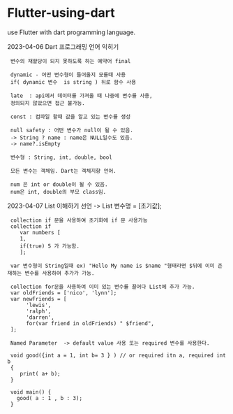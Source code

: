 # Flutter-using-dart
use Flutter with dart programming language.

2023-04-06 Dart 프로그래밍 언어 익히기

     변수의 재할당이 되지 못하도록 하는 예약어 final 
     
     dynamic - 어떤 변수형이 들어올지 모를때 사용
     if( dynamic 변수  is string ) 뒤로 함수 사용
     
     late  : api에서 데이터를 가져올 때 나중에 변수를 사용,
     정의되지 않았으면 접근 불가능.
     
     const : 컴파일 할때 값을 알고 있는 변수를 생성
     
     null safety : 어떤 변수가 null이 될 수 있음.
     -> String ? name : name은 NULL일수도 있음.
     -> name?.isEmpty
     
     변수형 : String, int, double, bool
     
     모든 변수는 객체임. Dart는 객체지향 언어.
     
     num 은 int or double이 될 수 있음.
     num은 int, double의 부모 class임.

2023-04-07 
     List 이해하기 
     선언 -> List<int> 변수명 = [초기값];
     
     collection if 문을 사용하여 초기화에 if 문 사용가능
     collection if      
        var numbers [ 
        1,
        if(true) 5 가 가능함.
        ];     
     
     var 변수형이 String일때 ex) "Hello My name is $name "형태라면 $뒤에 이미 존재하는 변수를 사용하여 추가가 가능.
     
     collection for문을 사용하여 이미 있는 변수를 끌어다 List에 추가 가능.
     var oldFriends = ['nico', 'lynn'];
     var newFriends = [
          'lewis',
          'ralph',
          'darren',
          for(var friend in oldFriends) " $friend",
     ];

     Named Parameter  -> default value 사용 또는 required 변수를 사용한다.
     
     void good({int a = 1, int b= 3 } ) // or required itn a, required int b
     {
        print( a+ b);
     }

     void main() {
       good( a : 1 , b : 3);
     }
     
     
     
     
